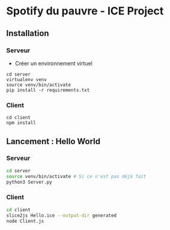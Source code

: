 # Spotify du pauvre - ICE Project

## Installation 

### Serveur
- Créer un environnement virtuel
```
cd server
virtualenv venv
source venv/bin/activate
pip install -r requirements.txt
```

### Client
```
cd client
npm install
```

## Lancement : Hello World

### Serveur

```bash
cd server
source venv/bin/activate # Si ce n'est pas déjà fait
python3 Server.py
```

### Client

```bash
cd client
slice2js Hello.ice --output-dir generated
node Client.js
```